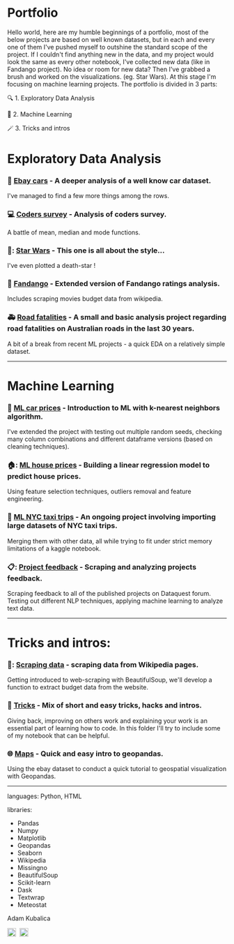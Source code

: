 # Portfolio
Hello world, here are my humble beginnings of a portfolio, most of the below projects are based on well known datasets, but in each and every one of them I've pushed myself to outshine the standard scope of the project.  If I couldn't find anything new in the data, and my project would look the same as every other notebook, I've collected new data (like in Fandango project). No idea or room for new data? Then I've grabbed a brush and worked on the visualizations. (eg. Star Wars). At this stage I'm focusing on machine learning projects. The portfolio is divided in 3 parts:

🔍 1. Exploratory Data Analysis  

🎰 2. Machine Learning

🪄 3. Tricks and intros

# Exploratory Data Analysis

### :car: <a href="https://github.com/grumpyclimber/portfolio/tree/main/ebay">Ebay cars</a> - A deeper analysis of a well know car dataset. 
I've managed to find a few more things among the rows. 

### :computer:  <a href="https://github.com/grumpyclimber/portfolio/tree/main/coders_survey">Coders survey</a> - Analysis of coders survey. 
A battle of mean, median and mode functions.

### 👾: <a href="https://github.com/grumpyclimber/portfolio/tree/main/star_wars">Star Wars</a> - This one is all about the style... 
I've even plotted a death-star !

###  :movie_camera: [Fandango](https://github.com/grumpyclimber/portfolio/tree/main/fandango) - Extended version of Fandango ratings analysis. 
Includes scraping movies budget data from wikipedia.

### 🚑 [Road fatalities](https://github.com/grumpyclimber/portfolio/tree/main/straya_road_deaths) - A small and basic analysis project regarding road fatalities on Australian roads in the last 30 years.
A bit of a break from recent ML projects - a quick EDA on a relatively simple dataset.

---

# Machine Learning

### 🚙 [ML car prices](https://github.com/grumpyclimber/portfolio/tree/main/ML_intro_car_prices) - Introduction to ML with k-nearest neighbors algorithm. 
I've extended the project with testing out multiple random seeds, checking many column combinations and different dataframe versions (based on cleaning techniques).

### 🏠: [ML house prices](https://github.com/grumpyclimber/portfolio/tree/main/ML_house_prices) - Building a linear regression model to predict house prices.
Using feature selection techniques, outliers removal and feature engineering.
### :taxi: [ML NYC taxi trips](https://github.com/grumpyclimber/portfolio/tree/main/taxis_big_ML) - An ongoing project involving importing large datasets of NYC taxi trips.
Merging them with other data, all while trying to fit under strict memory limitations of a kaggle notebook.

### 📋: [Project feedback](https://github.com/grumpyclimber/portfolio/tree/main/nlp_feedback) -  Scraping and analyzing projects feedback. 
Scraping feedback to all of the published projects on Dataquest forum. Testing out different NLP techniques, applying machine learning to analyze text data.

---

# Tricks and intros:
### 🔡: [Scraping data](https://github.com/grumpyclimber/portfolio/tree/main/wiki_scrape) - scraping data from Wikipedia pages.
Getting introduced to web-scraping with BeautifulSoup, we'll develop a function to extract budget data from the website. 

### :fishing_pole_and_fish: <a href="https://github.com/grumpyclimber/portfolio/tree/main/tricks">Tricks</a> - Mix of short and easy tricks, hacks and intros.
Giving back, improving on others work and explaining your work is an essential part of learning how to code. In this folder I'll try to include some of my notebook that can be helpful. 

### :globe_with_meridians: <a href="https://github.com/grumpyclimber/portfolio/tree/main/maps">Maps</a> - Quick and easy intro to geopandas.
Using the ebay dataset to conduct a quick tutorial to geospatial visualization with Geopandas.


---

languages: Python, HTML

libraries: 
* Pandas
* Numpy
* Matplotlib
* Geopandas
* Seaborn
* Wikipedia
* Missingno
* BeautifulSoup
* Scikit-learn
* Dask
* Textwrap
* Meteostat

Adam Kubalica
<td><a href="https://www.linkedin.com/in/adam-kubalica-787a79220/" target="_blank" rel="noopener"><img src="https://icon.signature.email/social/linkedin-square-small-0077b5-FFFFFF.png" alt="LinkedIn icon" width="20" height="20" border="0" /></a>&nbsp;&nbsp;<a href="https://stackoverflow.com/users/16519424/adam-kubalica" target="_blank" rel="noopener"><img src="https://icon.signature.email/social/stackoverflow-square-small-f48024-FFFFFF.png" alt="Stack icon" width="20" height="20" border="0" /></a>&nbsp;&nbsp;</td>
